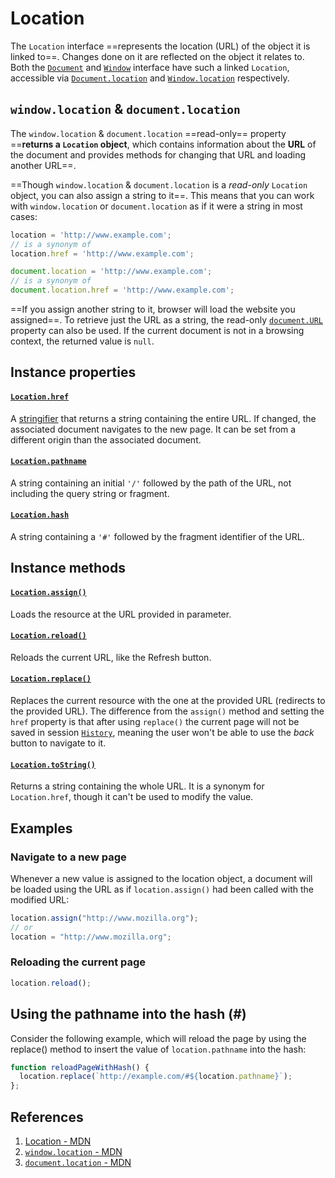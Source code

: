 # Location

The `Location` interface ==represents the location (URL) of the object it is linked to==. Changes done on it are reflected on the object it relates to. Both the [`Document`](https://developer.mozilla.org/en-US/docs/Web/API/Document) and [`Window`](https://developer.mozilla.org/en-US/docs/Web/API/Window) interface have such a linked `Location`, accessible via [`Document.location`](https://developer.mozilla.org/en-US/docs/Web/API/Document/location) and [`Window.location`](https://developer.mozilla.org/en-US/docs/Web/API/Window/location) respectively.

## `window.location` & `document.location`

The `window.location` & `document.location` ==read-only== property ==**returns a `Location` object**, which contains information about the **URL** of the document and provides methods for changing that URL and loading another URL==.

==Though `window.location` & `document.location` is a *read-only* `Location` object, you can also assign a string to it==. This means that you can work with `window.location` or `document.location` as if it were a string in most cases:

```js
location = 'http://www.example.com';
// is a synonym of
location.href = 'http://www.example.com';

document.location = 'http://www.example.com';
// is a synonym of
document.location.href = 'http://www.example.com';
```

==If you assign another string to it, browser will load the website you assigned==. To retrieve just the URL as a string, the read-only [`document.URL`](https://developer.mozilla.org/en-US/docs/Web/API/Document/URL) property can also be used. If the current document is not in a browsing context, the returned value is `null`.

## Instance properties

#### [`Location.href`](https://developer.mozilla.org/en-US/docs/Web/API/Location/href)

A [stringifier](https://developer.mozilla.org/en-US/docs/Glossary/Stringifier) that returns a string containing the entire URL. If changed, the associated document navigates to the new page. It can be set from a different origin than the associated document.

#### [`Location.pathname`](https://developer.mozilla.org/en-US/docs/Web/API/Location/pathname)

A string containing an initial `'/'` followed by the path of the URL, not including the query string or fragment.

#### [`Location.hash`](https://developer.mozilla.org/en-US/docs/Web/API/Location/hash)

A string containing a `'#'` followed by the fragment identifier of the URL.

## Instance methods

#### [`Location.assign()`](https://developer.mozilla.org/en-US/docs/Web/API/Location/assign)

Loads the resource at the URL provided in parameter.

#### [`Location.reload()`](https://developer.mozilla.org/en-US/docs/Web/API/Location/reload)

Reloads the current URL, like the Refresh button.

#### [`Location.replace()`](https://developer.mozilla.org/en-US/docs/Web/API/Location/replace)

Replaces the current resource with the one at the provided URL (redirects to the provided URL). The difference from the `assign()` method and setting the `href` property is that after using `replace()` the current page will not be saved in session [`History`](https://developer.mozilla.org/en-US/docs/Web/API/History), meaning the user won't be able to use the *back* button to navigate to it.

#### [`Location.toString()`](https://developer.mozilla.org/en-US/docs/Web/API/Location/toString)

Returns a string containing the whole URL. It is a synonym for `Location.href`, though it can't be used to modify the value.

## Examples

### Navigate to a new page

Whenever a new value is assigned to the location object, a document will be loaded using the URL as if `location.assign()` had been called with the modified URL:

```js
location.assign("http://www.mozilla.org");
// or
location = "http://www.mozilla.org";
```

### Reloading the current page

```js
location.reload();
```

## Using the pathname into the hash (#)

Consider the following example, which will reload the page by using the replace() method to insert the value of `location.pathname` into the hash:

```js
function reloadPageWithHash() {
  location.replace(`http://example.com/#${location.pathname}`);
};
```

## References

1. [Location - MDN](https://developer.mozilla.org/en-US/docs/Web/API/Location)
2. [`window.location` - MDN](https://developer.mozilla.org/en-US/docs/Web/API/Window/location)
3. [`document.location` - MDN](https://developer.mozilla.org/en-US/docs/Web/API/Document/location)